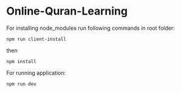 # Online-Quran-Learning

For installing node_modules run following commands in root folder:

    npm run client-install

then

    npm install

For running application:

    npm run dev
